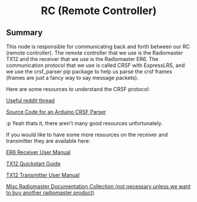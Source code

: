 # <p style="text-align: center;"> RC (Remote Controller) </p>


## **Summary**
This node is responsible for communicating back and forth between our RC (remote controller). The remote controller that we use is the Radiomaster TX12 and the receiver that we use is the Radiomaster ER6. The communication protocol that we use is called CRSF with ExpressLRS, and we use the crsf_parser pip package to help us parse the crsf frames (frames are just a fancy way to say message packets).

Here are some resources to understand the CRSF protocol: 

[Useful reddit thread](https://www.reddit.com/r/fpv/comments/1bqwyvj/documentation_on_the_crossfire_rx_protocol/)

[Source Code for an Arduino CRSF Parser](https://github.com/stepinside/Arduino-CRSF)


:p Yeah thats it, there aren't many good resources unfortunately.


If you would like to have some more resources on the receiver and transmitter they are available here:

[ER6 Receiver User Manual](https://cdn.shopify.com/s/files/1/0609/8324/7079/files/ER6_User_Manual.pdf?v=1722224113)

[TX12 Quickstart Guide](https://cdn.shopify.com/s/files/1/0609/8324/7079/files/TX12MKII_User_Manual.pdf?v=1712910668)

[TX12 Transmitter User Manual](https://cdn.shopify.com/s/files/1/0609/8324/7079/files/TX12_1.pdf?v=1736839330)

[Misc Radiomaster Documentation Collection (not necessary unless we want to buy another radiomaster product)](https://radiomasterrc.com/pages/user-manuals)
